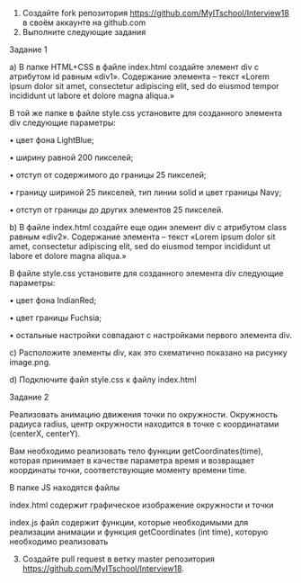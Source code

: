 1. Создайте fork репозитория https://github.com/MyITschool/Interview18 в своём аккаунте на github.com
2. Выполните следующие задания

Задание 1

a) В папке HTML+CSS в файле index.html создайте элемент div с атрибутом id равным «div1». Содержание элемента – текст «Lorem ipsum dolor sit amet, consectetur adipiscing elit, sed do eiusmod tempor incididunt ut labore et dolore magna aliqua.»

В той же папке в файле style.css установите для созданного элемента div следующие параметры:

•	цвет фона LightBlue;

•	ширину равной 200 пикселей;

•	отступ от содержимого до границы 25 пикселей;

•	границу шириной 25 пикселей, тип линии solid и цвет границы Navy;

•	отступ от границы до других элементов 25 пикселей.

b) В файле index.html создайте еще один элемент div с атрибутом class равным «div2». Содержание элемента – текст «Lorem ipsum dolor sit amet, consectetur adipiscing elit, sed do eiusmod tempor incididunt ut labore et dolore magna aliqua.»

В файле style.css установите для созданного элемента div следующие параметры:

•	цвет фона IndianRed;

•	цвет границы Fuchsia;

•	остальные настройки совпадают с настройками первого элемента div.

c) Расположите элементы div, как это схематично показано на рисунку image.png.
 
d) Подключите файл style.css к файлу index.html

Задание 2

Реализовать анимацию движения точки по окружности. Окружность радиуса radius, центр окружности находится в точке с координатами (centerX, centerY).

Вам необходимо реализовать тело функции getCoordinates(time), которая принимает в качестве параметра время и возвращает координаты точки, соответствующие моменту времени time.

В папке JS находятся файлы

index.html содержит графическое изображение окружности и точки

index.js файл содержит функции, которые необходимыми для реализации анимации и функция getCoordinates (int time), которую необходимо реализовать

3. Создайте pull request в ветку master репозитория https://github.com/MyITschool/Interview18.

